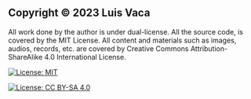 ## Copyright © 2023 Luis Vaca

All work done by the author is under dual-license. All the source code, is covered by the MIT License. All content and materials such as images, audios, records, etc. are covered by Creative Commons Attribution-ShareAlike 4.0 International License.  

[![License: MIT](https://img.shields.io/badge/License-MIT-green.svg)](https://opensource.org/licenses/MIT)

[![License: CC BY-SA 4.0](https://img.shields.io/badge/License-CC%20BY--SA%204.0-blue.svg)](https://creativecommons.org/licenses/by-sa/4.0/)

